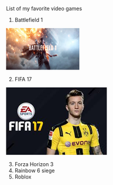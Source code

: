 List of my favorite video games
1. Battlefield 1

<img width="200" src="images/Battlefield.jpg" title="Battlefield picture" />

2. FIFA 17

<img src="images/FIFA17.jpeg" title="FIFA picture" />

3. Forza Horizon 3
4. Rainbow 6 siege
5. Roblox
